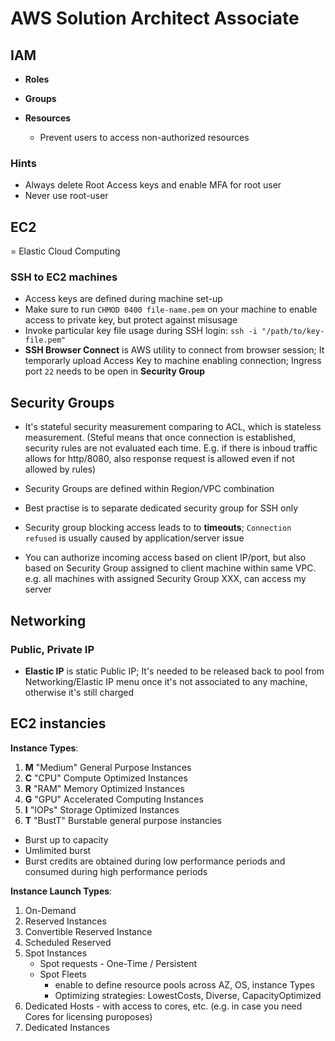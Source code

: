 # AWS Solution Architect Associate

## IAM

* __Roles__

* __Groups__

* __Resources__
  * Prevent users to access non-authorized resources

### Hints

* Always delete Root Access keys and enable MFA for root user
* Never use root-user

## EC2

= Elastic Cloud Computing

### SSH to EC2 machines

* Access keys are defined during machine set-up
* Make sure to run `CHMOD 0400 file-name.pem` on your machine to enable access to private key, but protect against misusage
* Invoke particular key file usage during SSH login: `ssh -i "/path/to/key-file.pem"`
* __SSH Browser Connect__ is AWS utility to connect from browser session; It temporarly upload Access Key to machine enabling connection; Ingress port `22` needs to be open in __Security Group__

## Security Groups

* It's stateful security measurement comparing to ACL, which is stateless measurement. (Steful means that once connection is established, security rules are not evaluated each time. E.g. if there is inboud traffic allows for http/8080, also response request is allowed even if not allowed by rules)

* Security Groups are defined within Region/VPC combination

* Best practise is to separate dedicated security group for SSH only

* Security group blocking access leads to to __timeouts__; `Connection refused` is usually caused by application/server issue

* You can authorize incoming access based on client IP/port, but also based on Security Group assigned to client machine within same VPC. e.g. all machines with assigned Security Group XXX, can access my server

## Networking

### Public, Private IP

* __Elastic IP__ is static Public IP; It's needed to be released back to pool from Networking/Elastic IP menu once it's not associated to any machine, otherwise it's still charged

## EC2 instancies

__Instance Types__:
1. __M__ "Medium" General Purpose Instances
2. __C__ "CPU" Compute Optimized Instances
3. __R__ "RAM" Memory Optimized Instances
4. __G__ "GPU" Accelerated Computing Instances
6. __I__ "IOPs" Storage Optimized Instances
7. __T__ "BustT" Burstable general purpose instancies
  * Burst up to capacity
  * Umlimited burst
  * Burst credits are obtained during low performance periods and consumed during high performance periods

__Instance Launch Types__:
1. On-Demand
2. Reserved Instances
3. Convertible Reserved Instance
4. Scheduled Reserved
5. Spot Instances
   * Spot requests - One-Time / Persistent
   * Spot Fleets  
     * enable to define resource pools across AZ, OS, instance Types
     * Optimizing strategies: LowestCosts, Diverse, CapacityOptimized
7. Dedicated Hosts - with access to cores, etc. (e.g. in case you need Cores for licensing puroposes)
8. Dedicated Instances



